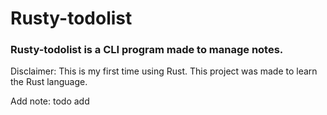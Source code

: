 # Rusty-todolist
### Rusty-todolist is a CLI program made to manage notes.
Disclaimer: This is my first time using Rust. This project was made to learn the Rust language.

Add note: todo add <TITLE> <CONTENT>
e.g `todo add "Test note" "This is a test note."`

Remove note(s): todo delete <TITLE>
e.g `todo delete "Test note"`
e.g `todo --regex delete "Test.*"`

List notes: todo list

Read note(s): todo read <TITLE>
e.g `todo read "Test note"`
e.g `todo --regex read "*"`

### Troubleshooting
Notes are stored in "$HOME/.todos". The HOME environment variable has to be set.

